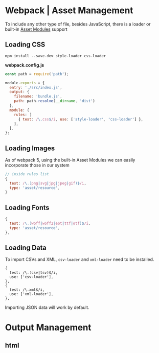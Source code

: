 # Webpack | Asset Management
To include any other type of file, besides JavaScript, there is a loader or built-in [Asset Modules](https://webpack.js.org/guides/asset-modules/) support
## Loading CSS
```npm install --save-dev style-loader css-loader``` 

**webpack.config.js**
```js
const path = require('path');

module.exports = {
  entry: './src/index.js',
  output: {
    filename: 'bundle.js',
    path: path.resolve(__dirname, 'dist')
  },
  module: {
    rules: [
      { test: /\.css$/i, use: ['style-loader', 'css-loader'] },
    ],
  },
};
```
## Loading Images
As of webpack 5, using the built-in Asset Modules we can easily incorporate those in our system 
```js
// inside rules list
{
  test: /\.(png|svg|jpg|jpeg|gif)$/i,
  type: 'asset/resource',
}
```
## Loading Fonts
```js
{
  test: /\.(woff|woff2|eot|ttf|otf)$/i,
  type: 'asset/resource',
},
```
## Loading Data
To import CSVs and XML, ```csv-loader``` and ```xml-loader``` need to be installed.
```
{
  test: /\.(csv|tsv)$/i,
  use: ['csv-loader'],
},
{
  test: /\.xml$/i,
  use: ['xml-loader'],
},
```
Importing JSON data will work by default.

# Output Management
## html
